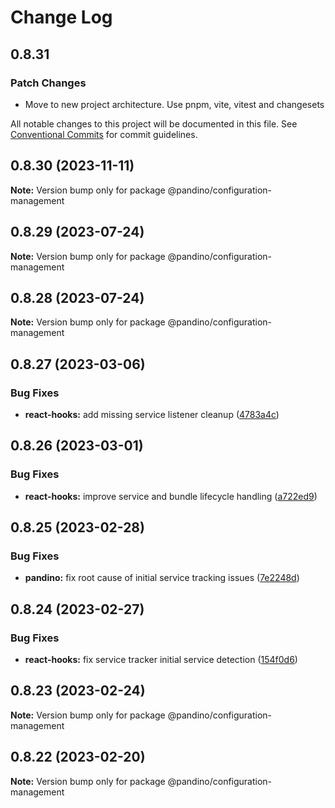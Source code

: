 # Change Log

## 0.8.31

### Patch Changes

- Move to new project architecture. Use pnpm, vite, vitest and changesets

All notable changes to this project will be documented in this file.
See [Conventional Commits](https://conventionalcommits.org) for commit guidelines.

## 0.8.30 (2023-11-11)

**Note:** Version bump only for package @pandino/configuration-management

## 0.8.29 (2023-07-24)

**Note:** Version bump only for package @pandino/configuration-management

## 0.8.28 (2023-07-24)

**Note:** Version bump only for package @pandino/configuration-management

## 0.8.27 (2023-03-06)

### Bug Fixes

- **react-hooks:** add missing service listener cleanup ([4783a4c](https://github.com/BlackBeltTechnology/pandino/commit/4783a4c4e10211ab06f606744b3bd8b075b6a0ed))

## 0.8.26 (2023-03-01)

### Bug Fixes

- **react-hooks:** improve service and bundle lifecycle handling ([a722ed9](https://github.com/BlackBeltTechnology/pandino/commit/a722ed9c24394e8f7369ea785c4e40b4f9a7b5fd))

## 0.8.25 (2023-02-28)

### Bug Fixes

- **pandino:** fix root cause of initial service tracking issues ([7e2248d](https://github.com/BlackBeltTechnology/pandino/commit/7e2248d4eb3f1f1b77af0ced1a53db5e6dfcc465))

## 0.8.24 (2023-02-27)

### Bug Fixes

- **react-hooks:** fix service tracker initial service detection ([154f0d6](https://github.com/BlackBeltTechnology/pandino/commit/154f0d6584f6fd3c25a66ec8b4389f034b431f9e))

## 0.8.23 (2023-02-24)

**Note:** Version bump only for package @pandino/configuration-management

## 0.8.22 (2023-02-20)

**Note:** Version bump only for package @pandino/configuration-management
